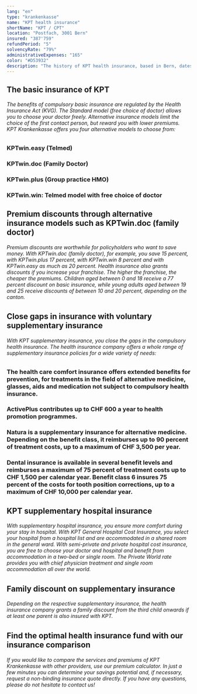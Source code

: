 ```yaml
---
lang: "en"
type: "krankenkasse"
name: "KPT health insurance"
shortName: "KPT / CPT"
location: "Postfach, 3001 Bern"
insured: "387'759"
refundPeriod: "5"
solvencyRate: "79%"
administrativeExpenses: "165"
color: "#D53932"
description: "The history of KPT health insurance, based in Bern, dates back to 1890. Health insurance has around 428,000 policyholders and generated premium income of CHF 1.77 billion in 2018. In our comparison you can find out more about the range of services and premiums offered by the health insurance company."
---
```


## The basic insurance of KPT

###### The benefits of compulsory basic insurance are regulated by the Health Insurance Act (KVG). The Standard model (free choice of doctor) allows you to choose your doctor freely. Alternative insurance models limit the choice of the first contact person, but reward you with lower premiums. KPT Krankenkasse offers you four alternative models to choose from:

### KPTwin.easy (Telmed)

### KPTwin.doc (Family Doctor)

### KPTwin.plus (Group practice HMO)

### KPTwin.win: Telmed model with free choice of doctor

## Premium discounts through alternative insurance models such as KPTwin.doc (family doctor)

###### Premium discounts are worthwhile for policyholders who want to save money. With KPTwin.doc (family doctor), for example, you save 15 percent, with KPTwin.plus 17 percent, with KPTwin.win 8 percent and with KPTwin.easy as much as 20 percent. Health insurance also grants discounts if you increase your franchise. The higher the franchise, the cheaper the premiums. Children aged between 0 and 18 receive a 77 percent discount on basic insurance, while young adults aged between 19 and 25 receive discounts of between 10 and 20 percent, depending on the canton.

## Close gaps in insurance with voluntary supplementary insurance

###### With KPT supplementary insurance, you close the gaps in the compulsory health insurance. The health insurance company offers a whole range of supplementary insurance policies for a wide variety of needs:

### The health care comfort insurance offers extended benefits for prevention, for treatments in the field of alternative medicine, glasses, aids and medication not subject to compulsory health insurance.

### ActivePlus contributes up to CHF 600 a year to health promotion programmes.

### Natura is a supplementary insurance for alternative medicine. Depending on the benefit class, it reimburses up to 90 percent of treatment costs, up to a maximum of CHF 3,500 per year.

### Dental insurance is available in several benefit levels and reimburses a maximum of 75 percent of treatment costs up to CHF 1,500 per calendar year. Benefit class 6 insures 75 percent of the costs for tooth position corrections, up to a maximum of CHF 10,000 per calendar year.

## KPT supplementary hospital insurance

###### With supplementary hospital insurance, you ensure more comfort during your stay in hospital. With KPT General Hospital Cost Insurance, you select your hospital from a hospital list and are accommodated in a shared room in the general ward. With semi-private and private hospital cost insurance, you are free to choose your doctor and hospital and benefit from accommodation in a two-bed or single room. The Private World rate provides you with chief physician treatment and single room accommodation all over the world.

## Family discount on supplementary insurance

###### Depending on the respective supplementary insurance, the health insurance company grants a family discount from the third child onwards if at least one parent is also insured with KPT.

## Find the optimal health insurance fund with our insurance comparison

###### If you would like to compare the services and premiums of KPT Krankenkasse with other providers, use our premium calculator. In just a few minutes you can determine your savings potential and, if necessary, request a non-binding insurance quote directly. If you have any questions, please do not hesitate to contact us!
